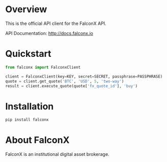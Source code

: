 # Overview
This is the official API client for the FalconX API.

API Documentation: http://docs.falconx.io


# Quickstart

```python
from falconx import FalconxClient

client = FalconxClient(key=KEY, secret=SECRET, passphrase=PASSPHRASE)
quote = client.get_quote('BTC', 'USD', 5, 'two-way')
result = client.execute_quote(quote['fx_quote_id'], 'buy')
```

# Installation
```sh
pip install falconx
```

# About FalconX
FalconX is an institutional digital asset brokerage. 
